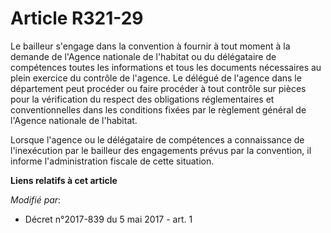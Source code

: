 # Article R321-29

Le bailleur s'engage dans la convention à fournir à tout moment à la demande de l'Agence nationale de l'habitat ou du
délégataire de compétences toutes les informations et tous les documents nécessaires au plein exercice du contrôle de
l'agence. Le délégué de l'agence dans le département peut procéder ou faire procéder à tout contrôle sur pièces pour la
vérification du respect des obligations réglementaires et conventionnelles dans les conditions fixées par le règlement
général de l'Agence nationale de l'habitat.

Lorsque l'agence ou le délégataire de compétences a connaissance de l'inexécution par le bailleur des engagements prévus par
la convention, il informe l'administration fiscale de cette situation.

**Liens relatifs à cet article**

_Modifié par_:

  - Décret n°2017-839 du 5 mai 2017 - art. 1
